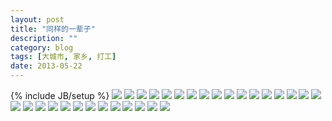 ```yaml
---
layout: post
title: "同样的一辈子"
description: ""
category: blog
tags: [大城市, 家乡, 打工]
date: 2013-05-22
---
```

{% include JB/setup %}
![](/blog/image/tongyangdeyibeizi/1.jpg)
![](/blog/image/tongyangdeyibeizi/2.jpg)
![](/blog/image/tongyangdeyibeizi/3.jpg)
![](/blog/image/tongyangdeyibeizi/4.jpg)
![](/blog/image/tongyangdeyibeizi/5.jpg)
![](/blog/image/tongyangdeyibeizi/6.jpg)
![](/blog/image/tongyangdeyibeizi/7.jpg)
![](/blog/image/tongyangdeyibeizi/8.jpg)
![](/blog/image/tongyangdeyibeizi/9.jpg)
![](/blog/image/tongyangdeyibeizi/10.jpg)
![](/blog/image/tongyangdeyibeizi/11.jpg)
![](/blog/image/tongyangdeyibeizi/12.jpg)
![](/blog/image/tongyangdeyibeizi/13.jpg)
![](/blog/image/tongyangdeyibeizi/14.jpg)
![](/blog/image/tongyangdeyibeizi/15.jpg)
![](/blog/image/tongyangdeyibeizi/16.jpg)
![](/blog/image/tongyangdeyibeizi/17.jpg)
![](/blog/image/tongyangdeyibeizi/18.jpg)
![](/blog/image/tongyangdeyibeizi/19.jpg)
![](/blog/image/tongyangdeyibeizi/20.jpg)
![](/blog/image/tongyangdeyibeizi/21.jpg)
![](/blog/image/tongyangdeyibeizi/22.jpg)
![](/blog/image/tongyangdeyibeizi/23.jpg)
![](/blog/image/tongyangdeyibeizi/24.jpg)
![](/blog/image/tongyangdeyibeizi/25.jpg)
![](/blog/image/tongyangdeyibeizi/26.jpg)
![](/blog/image/tongyangdeyibeizi/27.jpg)
![](/blog/image/tongyangdeyibeizi/28.jpg)
![](/blog/image/tongyangdeyibeizi/29.jpg)
![](/blog/image/tongyangdeyibeizi/30.jpg)
